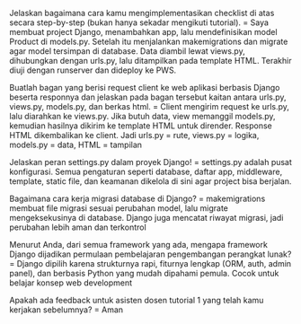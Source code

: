 Jelaskan bagaimana cara kamu mengimplementasikan checklist di atas secara step-by-step (bukan hanya sekadar mengikuti tutorial).
= Saya membuat project Django, menambahkan app, lalu mendefinisikan model Product di models.py. Setelah itu menjalankan makemigrations dan migrate agar model tersimpan di database. Data diambil lewat views.py, dihubungkan dengan urls.py, lalu ditampilkan pada template HTML. Terakhir diuji dengan runserver dan dideploy ke PWS.

Buatlah bagan yang berisi request client ke web aplikasi berbasis Django beserta responnya dan jelaskan pada bagan tersebut kaitan antara urls.py, views.py, models.py, dan berkas html.
= Client mengirim request ke urls.py, lalu diarahkan ke views.py. Jika butuh data, view memanggil models.py, kemudian hasilnya dikirim ke template HTML untuk dirender. Response HTML dikembalikan ke client. Jadi urls.py = rute, views.py = logika, models.py = data, HTML = tampilan

Jelaskan peran settings.py dalam proyek Django!
= settings.py adalah pusat konfigurasi. Semua pengaturan seperti database, daftar app, middleware, template, static file, dan keamanan dikelola di sini agar project bisa berjalan.

Bagaimana cara kerja migrasi database di Django?
= makemigrations membuat file migrasi sesuai perubahan model, lalu migrate mengeksekusinya di database. Django juga mencatat riwayat migrasi, jadi perubahan lebih aman dan terkontrol

Menurut Anda, dari semua framework yang ada, mengapa framework Django dijadikan permulaan pembelajaran pengembangan perangkat lunak?
= Django dipilih karena strukturnya rapi, fiturnya lengkap (ORM, auth, admin panel), dan berbasis Python yang mudah dipahami pemula. Cocok untuk belajar konsep web development

Apakah ada feedback untuk asisten dosen tutorial 1 yang telah kamu kerjakan sebelumnya?
= Aman
